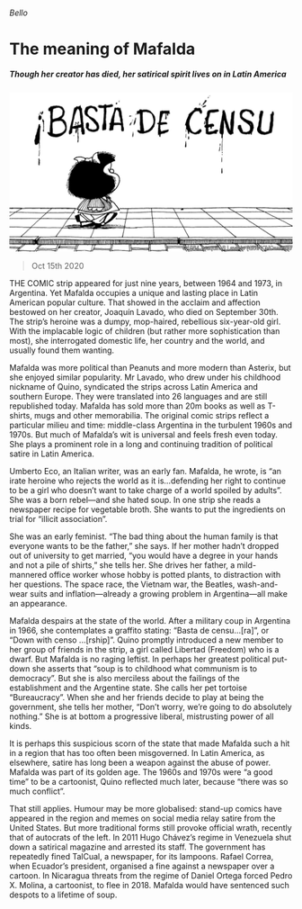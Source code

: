 ###### Bello

# The meaning of Mafalda 

##### Though her creator has died, her satirical spirit lives on in Latin America 

![image](images/20201017_AMP001_0.jpg) 

> Oct 15th 2020 


THE COMIC strip appeared for just nine years, between 1964 and 1973, in Argentina. Yet Mafalda occupies a unique and lasting place in Latin American popular culture. That showed in the acclaim and affection bestowed on her creator, Joaquín Lavado, who died on September 30th. The strip’s heroine was a dumpy, mop-haired, rebellious six-year-old girl. With the implacable logic of children (but rather more sophistication than most), she interrogated domestic life, her country and the world, and usually found them wanting.


Mafalda was more political than Peanuts and more modern than Asterix, but she enjoyed similar popularity. Mr Lavado, who drew under his childhood nickname of Quino, syndicated the strips across Latin America and southern Europe. They were translated into 26 languages and are still republished today. Mafalda has sold more than 20m books as well as T-shirts, mugs and other memorabilia. The original comic strips reflect a particular milieu and time: middle-class Argentina in the turbulent 1960s and 1970s. But much of Mafalda’s wit is universal and feels fresh even today. She plays a prominent role in a long and continuing tradition of political satire in Latin America.



Umberto Eco, an Italian writer, was an early fan. Mafalda, he wrote, is “an irate heroine who rejects the world as it is…defending her right to continue to be a girl who doesn’t want to take charge of a world spoiled by adults”. She was a born rebel—and she hated soup. In one strip she reads a newspaper recipe for vegetable broth. She wants to put the ingredients on trial for “illicit association”.


She was an early feminist. “The bad thing about the human family is that everyone wants to be the father,” she says. If her mother hadn’t dropped out of university to get married, “you would have a degree in your hands and not a pile of shirts,” she tells her. She drives her father, a mild-mannered office worker whose hobby is potted plants, to distraction with her questions. The space race, the Vietnam war, the Beatles, wash-and-wear suits and inflation—already a growing problem in Argentina—all make an appearance.


Mafalda despairs at the state of the world. After a military coup in Argentina in 1966, she contemplates a graffito stating: “Basta de censu…[ra]”, or “Down with censo ...[rship]”. Quino promptly introduced a new member to her group of friends in the strip, a girl called Libertad (Freedom) who is a dwarf. But Mafalda is no raging leftist. In perhaps her greatest political put-down she asserts that “soup is to childhood what communism is to democracy”. But she is also merciless about the failings of the establishment and the Argentine state. She calls her pet tortoise “Bureaucracy”. When she and her friends decide to play at being the government, she tells her mother, “Don’t worry, we’re going to do absolutely nothing.” She is at bottom a progressive liberal, mistrusting power of all kinds.


It is perhaps this suspicious scorn of the state that made Mafalda such a hit in a region that has too often been misgoverned. In Latin America, as elsewhere, satire has long been a weapon against the abuse of power. Mafalda was part of its golden age. The 1960s and 1970s were “a good time” to be a cartoonist, Quino reflected much later, because “there was so much conflict”.


That still applies. Humour may be more globalised: stand-up comics have appeared in the region and memes on social media relay satire from the United States. But more traditional forms still provoke official wrath, recently that of autocrats of the left. In 2011 Hugo Chávez’s regime in Venezuela shut down a satirical magazine and arrested its staff. The government has repeatedly fined TalCual, a newspaper, for its lampoons. Rafael Correa, when Ecuador’s president, organised a fine against a newspaper over a cartoon. In Nicaragua threats from the regime of Daniel Ortega forced Pedro X. Molina, a cartoonist, to flee in 2018. Mafalda would have sentenced such despots to a lifetime of soup.

